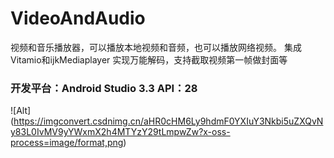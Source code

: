 # VideoAndAudio
视频和音乐播放器，可以播放本地视频和音频，也可以播放网络视频。
集成Vitamio和ijkMediaplayer 实现万能解码，支持截取视频第一帧做封面等

### 开发平台：Android Studio 3.3 API：28

![Alt]
(https://imgconvert.csdnimg.cn/aHR0cHM6Ly9hdmF0YXIuY3Nkbi5uZXQvNy83L0IvMV9yYWxmX2h4MTYzY29tLmpwZw?x-oss-process=image/format,png)
